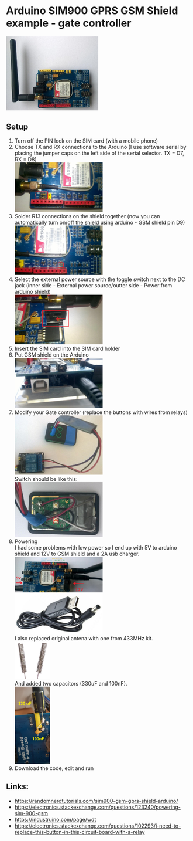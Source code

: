 # Arduino SIM900 GPRS GSM Shield example - gate controller
<img src="1.jpg" alt="GSM Shield" width="50%" height="50%">


## Setup
<ol>
  <li>Turn off the PIN lock on the SIM card (with a mobile phone)</li>
  <li>Choose TX and RX connections to the Arduino (I use software serial by placing the jumper caps on the left side of the serial selector. TX = D7, RX = D8)
    <br><img src="2.jpg" alt="Serial selector" width="50%" height="50%">
  </li>
  <li>Solder R13 connections on the shield together (now you can automatically turn on/off the shield using arduino - GSM shield pin D9)
    <br><img src="3.jpg" alt="R13" width="50%" height="50%">
  </li>
  <li>Select the external power source with the toggle switch next to the DC jack (inner side - External power source/outter side - Power from arduino shield)
    <br><img src="4.jpg" alt="External power" width="50%" height="50%">
  </li>
  <li>Insert the SIM card into the SIM card holder</li>
  <li>Put GSM shield on the Arduino
    <br><img src="5.jpg" alt="GSM shield on the arduino" width="50%" height="50%">
  </li>
  <li>Modify your Gate controller (replace the buttons with wires from relays)
    <br><img src="7.jpg" alt="Gate controller" width="50%" height="50%">
    <br>Switch should be like this:
    <br><img src="6.jpg" alt="Gate controller modified" width="50%" height="50%">
  </li>
  <li>Powering
    <br>I had some problems with low power so I end up with 5V to arduino shield and 12V to GSM shield and a 2A usb charger.
    <br><img src="8.jpg" alt="Powering" width="50%" height="50%">
    <br><img src="9.jpg" alt="Powering" width="50%" height="50%">
    <br>I also replaced original antena with one from 433MHz kit.
    <br><img src="10.jpg" alt="Powering" width="20%" height="20%">
    <br>And added two capacitors (330uF and 100nF).
    <br><img src="11.jpg" alt="Powering" width="20%" height="20%">
  </li>
  <li>Download the code, edit and run</li>
</ol>

## Links:
- https://randomnerdtutorials.com/sim900-gsm-gprs-shield-arduino/
- https://electronics.stackexchange.com/questions/123240/powering-sim-900-gsm
- https://industruino.com/page/wdt
- https://electronics.stackexchange.com/questions/102293/i-need-to-replace-this-button-in-this-circuit-board-with-a-relay
